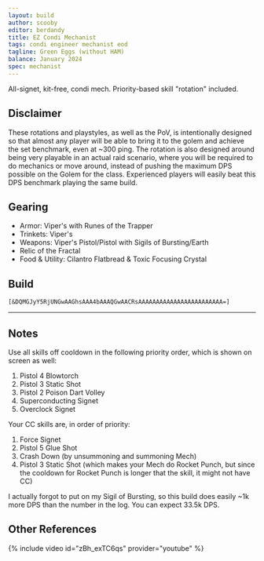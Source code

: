 ```yaml
---
layout: build
author: scooby
editor: berdandy
title: EZ Condi Mechanist
tags: condi engineer mechanist eod
tagline: Green Eggs (without HAM)
balance: January 2024
spec: mechanist
---
```


All-signet, kit-free, condi mech. Priority-based skill "rotation" included.

## Disclaimer

These rotations and playstyles, as well as the PoV, is intentionally designed so that almost any player will be able to bring it to the golem and achieve the set benchmark, even at ~300 ping. The rotation is also designed around being very playable in an actual raid scenario, where you will be required to do mechanics or move around, instead of pushing the maximum DPS possible on the Golem for the class. Experienced players will easily beat this DPS benchmark playing the same build.

## Gearing

- Armor: Viper's with Runes of the Trapper
- Trinkets: Viper's
- Weapons: Viper's Pistol/Pistol with Sigils of Bursting/Earth
- Relic of the Fractal
- Food & Utility: Cilantro Flatbread & Toxic Focusing Crystal

## Build

`[&DQMGJyY5RjUNGwAAGhsAAA4bAAAQGwAACRsAAAAAAAAAAAAAAAAAAAAAAAA=]`

---

<div data-armory-embed='skills' data-armory-ids='63049,63253,63113,63111,63095'></div><div data-armory-embed='specializations' data-armory-ids='6,38,70' data-armory-6-traits='1882,482,505' data-armory-38-traits='1878,2006,433' data-armory-70-traits='2282,2270,2298'></div>

## Notes

Use all skills off cooldown in the following priority order, which is shown on screen as well:

1. <span data-aw2-key="4" data-aw2-skill="5831"/> Pistol 4 Blowtorch
2. <span data-aw2-key="3" data-aw2-skill="5829"/> Pistol 3 Static Shot
3. <span data-aw2-key="2" data-aw2-skill="5828"/> Pistol 2 Poison Dart Volley
4. <span data-aw2-key="8" data-aw2-skill="63113"/> Superconducting Signet 
5. <span data-aw2-key="0" data-aw2-skill="63095"/> Overclock Signet

Your CC skills are, in order of priority:

1. <span data-aw2-key="7" data-aw2-skill="63253"/> Force Signet
2. <span data-aw2-key="5" data-aw2-skill="5830"/> Pistol 5 Glue Shot
3. <span data-aw2-key="F4" data-aw2-skill="63050"/> Crash Down (by unsummoning and summoning Mech)
4. <span data-aw2-key="3" data-aw2-skill="5829"/> Pistol 3 Static Shot (which makes your Mech do Rocket Punch, but since the cooldown for Rocket Punch is longer that the skill, it might not have CC)

I actually forgot to put on my Sigil of Bursting, so this build does easily ~1k more DPS than the number in the log. You can expect 33.5k DPS.

## Other References

{% include video id="zBh_exTC6qs" provider="youtube" %}

